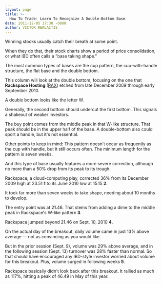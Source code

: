 ```yaml
---
layout: page
title: >-
  How To Trade: Learn To Recognize A Double-Bottom Base
date: 2011-12-05 17:30 -0800
author: VICTOR REKLAITIS
---
```





Winning stocks usually catch their breath at some point.


When they do that, their stock charts show a period of price consolidation, or what IBD often calls a "base taking shape."


The most common types of bases are the cup pattern, the cup-with-handle structure, the flat base and the double bottom.


This column will look at the double bottom, focusing on the one that **Rackspace Hosting** ([RAX](https://research.investors.com/quote.aspx?symbol=RAX)) etched from late December 2009 through early September 2010.


A double bottom looks like the letter W.


Generally, the second bottom should undercut the first bottom. This signals a shakeout of weaker investors.


The buy point comes from the middle peak in that W-like structure. That peak should be in the upper half of the base. A double-bottom also could sport a handle, but it's not essential.


Other points to keep in mind: This pattern doesn't occur as frequently as the cup with handle, but it still occurs often. The minimum length for the pattern is seven weeks.


And this type of base usually features a more severe correction, although no more than a 50% drop from its peak to its trough.


Rackspace, a cloud-computing play, corrected 36% from its December 2009 high at 23.51 **1** to its June 2010 low at 15.15 **2**.


It took far more than seven weeks to take shape, needing about 10 months to develop.


The entry point was at 21.46. That stems from adding a dime to the middle peak in Rackspace's W-like pattern **3**.


Rackspace jumped beyond 21.46 on Sept. 10, 2010 **4**.


On the actual day of the breakout, daily volume came in just 13% above average — not as convincing as you would like.


But in the prior session (Sept. 9), volume was 29% above average, and in the following session (Sept. 13) turnover was 28% faster than normal. So that should have encouraged any IBD-style investor worried about volume for this breakout. Plus, volume surged in following weeks **5**.


Rackspace basically didn't look back after this breakout. It rallied as much as 117%, hitting a peak of 46.49 in May of this year.




